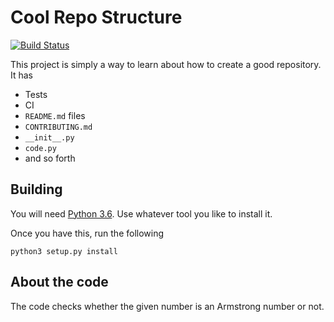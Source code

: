 # Cool Repo Structure

[![Build Status](https://travis-ci.org/dangoslen/csc_510_hw1.svg?branch=master)](https://travis-ci.org/dangoslen/csc_510_hw1)

This project is simply a way to learn about how to create a good repository. It has
* Tests
* CI
* `README.md` files
* `CONTRIBUTING.md`
* `__init__.py`
* `code.py`
* and so forth

## Building

You will need [Python 3.6](https://www.python.org/downloads/release/python-3611/). Use whatever tool you like to install it.

Once you have this, run the following
```
python3 setup.py install
```
## About the code

The code checks whether the given number is an Armstrong number or not.
